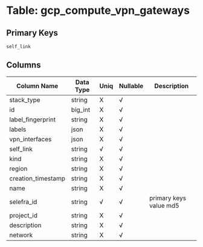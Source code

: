 # Table: gcp_compute_vpn_gateways

## Primary Keys 

```
self_link
```


## Columns 

|  Column Name   |  Data Type  | Uniq | Nullable | Description | 
|  ----  | ----  | ----  | ----  | ---- | 
| stack_type | string | X | √ |  | 
| id | big_int | X | √ |  | 
| label_fingerprint | string | X | √ |  | 
| labels | json | X | √ |  | 
| vpn_interfaces | json | X | √ |  | 
| self_link | string | √ | √ |  | 
| kind | string | X | √ |  | 
| region | string | X | √ |  | 
| creation_timestamp | string | X | √ |  | 
| name | string | X | √ |  | 
| selefra_id | string | √ | √ | primary keys value md5 | 
| project_id | string | X | √ |  | 
| description | string | X | √ |  | 
| network | string | X | √ |  | 


